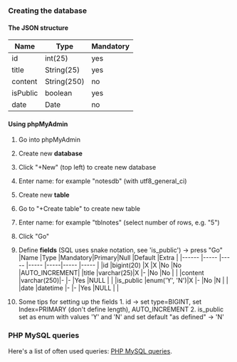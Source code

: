 



### Creating the database
#### The JSON structure
|Name|Type|Mandatory|
|------|-----|-----|
|id|int(25)|yes|
|title|String(25)|yes|
|content|String(250)|no|
|isPublic|boolean|yes|
|date|Date|no|

#### Using phpMyAdmin
1. Go into phpMyAdmin
2. Create new **database**
  1. Click "+New" (top left) to create new database
  2. Enter name: for example "notesdb" (with utf8_general_ci)
3. Create new **table**
  1. Go to "+Create table" to create new table
  2. Enter name: for example "tblnotes" (select number of rows, e.g. "5")
  3. Click "Go"
4. Define **fields** (SQL uses snake notation, see 'is_public') -> press "Go"
|Name     |Type       |Mandatory|Primary|Null |Default  |Extra  |
|------   |-----      |-----    |-----  |-----|-----    |-----  |
|id       |bigint(20) |X        |X      |No   |No       |AUTO_INCREMENT|
|title    |varchar(25)|X        |-      |No   |No       |       |
|content  |varchar(250)|-       |-      |Yes  |NULL     |       |
|is_public |enum('Y', 'N')|X     |-      |No   |N        |       |
|date     |datetime   |-        |-      |Yes  |NULL     |       |

  1. Some tips for setting up the fields
    1. id -> set type=BIGINT, set Index=PRIMARY (don't define length), AUTO_INCREMENT
    2. is_public set as enum with values 'Y' and 'N' and set default "as defined" -> 'N'

### PHP MySQL queries
Here's a list of often used queries: [PHP MySQL queries](php_mysql.html).
